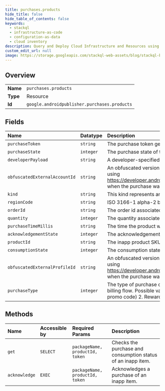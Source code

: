 ```yaml
---
title: purchases.products
hide_title: false
hide_table_of_contents: false
keywords:
  - stackql
  - infrastructure-as-code
  - configuration-as-data
  - cloud inventory
description: Query and Deploy Cloud Infrastructure and Resources using SQL
custom_edit_url: null
image: https://storage.googleapis.com/stackql-web-assets/blog/stackql-blog-post-featured-image.png
---
```

  
    

## Overview
<table><tbody>
<tr><td><b>Name</b></td><td><code>purchases.products</code></td></tr>
<tr><td><b>Type</b></td><td>Resource</td></tr>
<tr><td><b>Id</b></td><td><code>google.androidpublisher.purchases.products</code></td></tr>
</tbody></table>

## Fields
| Name | Datatype | Description |
|:-----|:---------|:------------|
| `purchaseToken` | `string` | The purchase token generated to identify this purchase. |
| `purchaseState` | `integer` | The purchase state of the order. Possible values are: 0. Purchased 1. Canceled 2. Pending |
| `developerPayload` | `string` | A developer-specified string that contains supplemental information about an order. |
| `obfuscatedExternalAccountId` | `string` | An obfuscated version of the id that is uniquely associated with the user's account in your app. Only present if specified using https://developer.android.com/reference/com/android/billingclient/api/BillingFlowParams.Builder#setobfuscatedaccountid when the purchase was made. |
| `kind` | `string` | This kind represents an inappPurchase object in the androidpublisher service. |
| `regionCode` | `string` | ISO 3166-1 alpha-2 billing region code of the user at the time the product was granted. |
| `orderId` | `string` | The order id associated with the purchase of the inapp product. |
| `quantity` | `integer` | The quantity associated with the purchase of the inapp product. |
| `purchaseTimeMillis` | `string` | The time the product was purchased, in milliseconds since the epoch (Jan 1, 1970). |
| `acknowledgementState` | `integer` | The acknowledgement state of the inapp product. Possible values are: 0. Yet to be acknowledged 1. Acknowledged |
| `productId` | `string` | The inapp product SKU. |
| `consumptionState` | `integer` | The consumption state of the inapp product. Possible values are: 0. Yet to be consumed 1. Consumed |
| `obfuscatedExternalProfileId` | `string` | An obfuscated version of the id that is uniquely associated with the user's profile in your app. Only present if specified using https://developer.android.com/reference/com/android/billingclient/api/BillingFlowParams.Builder#setobfuscatedprofileid when the purchase was made. |
| `purchaseType` | `integer` | The type of purchase of the inapp product. This field is only set if this purchase was not made using the standard in-app billing flow. Possible values are: 0. Test (i.e. purchased from a license testing account) 1. Promo (i.e. purchased using a promo code) 2. Rewarded (i.e. from watching a video ad instead of paying) |
## Methods
| Name | Accessible by | Required Params | Description |
|:-----|:--------------|:----------------|:------------|
| `get` | `SELECT` | `packageName, productId, token` | Checks the purchase and consumption status of an inapp item. |
| `acknowledge` | `EXEC` | `packageName, productId, token` | Acknowledges a purchase of an inapp item. |
